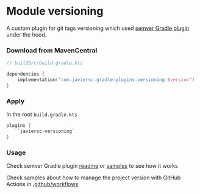# Module versioning

A custom plugin for git tags versioning which used
[semver Gradle plugin](https://github.com/JavierSegoviaCordoba/semver-gradle-plugin) under the hood.

### Download from MavenCentral

```kotlin
// buildSrc/build.gradle.kts

dependencies {
    implementation("com.javiersc.gradle-plugins:versioning:$version")
}
```

### Apply

In the root `build.gradle.kts`

```kotlin
plugins {
    `javiersc-versioning`
}
```

### Usage

Check semver Gradle plugin [readme](https://github.com/JavierSegoviaCordoba/semver-gradle-plugin) or
[samples](https://github.com/JavierSegoviaCordoba/semver-gradle-plugin/blob/main/.docs/docs/examples/ALL_PROJECTS.md) to see how it works

Check samples about how to manage the project version with GitHub Actions in
[.github/workflows](../../../.github/workflows)
